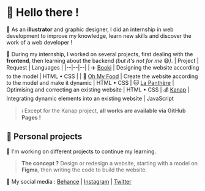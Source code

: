 # :milky_way: Hello there !
:tomato: As an **illustrator** and graphic designer, I did an internship in web development to improve my knowledge, learn new skills and discover the work of a web developer !

:tomato: During my internship, I worked on several projects, first dealing with the **frontend**, then learning about the backend *(but it's not for me* :sweat_smile:*)*.
| Project | Request | Languages |
|--|--|--|
| :airplane: [Booki](https://github.com/Terebell/Booki) | Designing the website according to the model | HTML • CSS |
| :spaghetti: [Oh My Food](https://github.com/Terebell/Oh-My-Food) | Create the website according to the model and make it dynamic | HTML • CSS
| :cat: [La Panthère](https://github.com/Terebell/La-Panthere) | Optimising and correcting an existing website | HTML • CSS
| :moneybag: [Kanap](https://github.com/Terebell/Kanap) | Integrating dynamic elements into an existing website | JavaScript

> :information_source: Except for the Kanap project, **all works are available via GitHub Pages !**

## :dizzy: Personal projects
:tomato: I'm working on different projects to continue my learning.

> **The concept ?** 
> Design or redesign a website, starting with a model on **Figma**, then writing the code to build the website.

:tomato: My social media : [Behance](https://www.behance.net/terebell) | [Instagram](https://www.instagram.com/terebell.l/) | [Twitter](https://twitter.com/Terebell_l)

